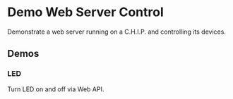 # Demo Web Server Control

Demonstrate a web server running on a C.H.I.P. and
controlling its devices.

## Demos

### LED

Turn LED on and off via Web API.

